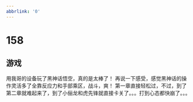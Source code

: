 ```yaml
---
abbrlink: '0'
---
```

# 158

## 游戏

用我哥的设备玩了黑神话悟空，真的是太棒了！
再说一下感受，感觉黑神话的操作灵活多了全靠反应力和手部乘区，战斗，爽！
第一章直接轻松过，不过，到了第二章就难起来了，到了小俪龙和虎先锋就直接卡关了。。。打到心态都快崩了。。。
